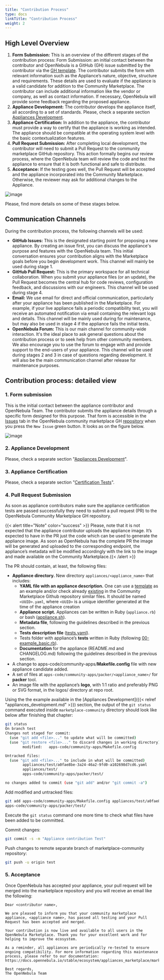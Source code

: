 ```yaml
---
title: "Contribution Process"
type: docs
linkTitle: "Contribution Process"
weight: 2
---
```


## High Level Overview
1. **Form Submission:** This is an overview of the different stages of the contribution process:
Form Submission: an initial contact between the contributor and OpenNebula is a GitHub (GH) issue submitted by the contributor via the [GH template](https://github.com/OpenNebula/marketplace-community/issues/new?template=new-appliance-contrib.yml). The contributor submits the form with relevant information such as the Appliance’s nature, objective, structure and requirements. These details are used to evaluate if the appliance is a valid candidate for addition to the Community Marketplace. The contributor can include additional information like the vendor or company, as well as contact information. If necessary, OpenNebula will provide some feedback regarding the proposed appliance.
2. **Appliance Development:** The contributor develops the appliance itself, all according to a set of standards. Please, check a separate section [Appliances Development](appliances_development.md).
3. **Appliance Certification:** In addition to the appliance, the contributor must provide a way to certify that the appliance is working as intended. The appliance should be compatible at the operating system level with the basic contextualization features.
4. **Pull Request Submission:** After completing local development, the contributor will need to submit a Pull Request to the community marketplace GitHub repository. This action formally begins our review process, where the OpenNebula team will review the code and test the appliance to ensure that it is both functional and safe to distribute. 
5. **Acceptance:** If the testing goes well, the Pull Request will be accepted and the appliance incorporated into the Community  Marketplace. Otherwise, the reviewer may ask for additional changes to the Appliance.

![image](/images/marketplaces/community_mp/contribution_process.png)

Please, find more details on some of these stages below.

## Communication Channels

During the contribution process, the following channels will be used:
- **GitHub Issues:** This is the designated starting point for proposing a new appliance. By creating an issue first, you can discuss the appliance's purpose and features with the OpenNebula team. This initial conversation ensures your contribution aligns with the Marketplace goals before you begin development work. This channel will mainly be used during stage 1. 
- **GitHub Pull Request:** This is the primary workspace for all technical collaboration. When you submit your appliance files (or an update), the Pull Request becomes the central hub for code reviews, configuration feedback, and discussions with our engineers. This channel will be used during stage 4.
- **Email:** We use email for direct and official communication, particularly after your appliance has been published in the Marketplace. For example, if your live appliance fails a periodic compatibility test, you will receive an automated notification via email containing the relevant logs and details. This channel will be mainly used during for maintenance, but may also be used in stage 4 if the appliance fails the initial tests.
- **OpenNebula Forum:** This is our main channel for community-wide interaction. It's the ideal place to ask general questions about the contribution process or to seek help from other community members. We also encourage you to use the forum to engage with and provide support to the end-users of your appliance. This channel will be used during stages 2 and 3 in case of questions regarding development. It will also be the main communication channel after release for maintenance purposes.

## Contribution process: detailed view

### 1. Form submission
This is the initial contact between the appliance contributor and OpenNebula Team. The contributor submits the appliance details through a specific form designed for this purpose.
That form is accessible in the [Issues](https://github.com/OpenNebula/marketplace-community/issues) tab in the OpenNebula community marketplace GH [repository](https://github.com/OpenNebula/marketplace-community) when you press the `New Issue` green button.
It looks as on the figure below.

![image](/images/marketplaces/community_mp/appliance_contrib_gh_template.png)

### 2. Appliance Development
Please, check a separate section "[Appliances Development](appliances_development.md)".

### 3. Appliance Certification
Please, check a separate section "[Certification Tests](certification_tests.md)".

### 4. Pull Request Submission
As soon as appliance contributors make sure the appliance certification tests are passed successfully they need to submit a pull request (PR) to the OpenNebula Community Marketplace GH repository.

{{< alert title="Note" color="success" >}}
Please, note that it is not expected that the appliance contributor uploads the appliance image. It’s expected to have in the PR just the code which can be used to generate the appliance image. As soon as OpenNebula has the complete PR the image will be generated and uploaded to the corresponding endpoint, the appliance’s metadata will be modified accordingly with the link to the image and made available on the Community Marketplace.{{< /alert >}}

The PR should contain, at least, the following files:
* **Appliance directory.** New directory `appliances/<appliance_name>` that includes:
   - **YAML file with an appliance description.** One can use a [template](https://github.com/OpenNebula/marketplace-community?tab=readme-ov-file#image-with-optional-vm-template) as an example and/or check  already [existing](https://github.com/OpenNebula/marketplace-community/tree/master/appliances) in the Community Marketplace Github repository similar files. It should be named `<UUID>.yaml`, where `<UUID>` is a unique identifier generated at the time of the appliance creation
   - **Appliance script.** Appliances can be written in Ruby (`appliance.rb`) or bash ([appliance.sh](https://github.com/OpenNebula/marketplace-community/blob/master/appliances/example/appliance.sh)).
   - **Metadata file**, following the guidelines described in the previous section.
   - **Tests description file** ([tests.yaml](https://github.com/OpenNebula/marketplace-community/blob/master/appliances/example/tests.yaml)).
   - Tests folder with appliance’s **tests** written in Ruby (following [00-example_basic.rb](https://github.com/OpenNebula/marketplace-community/blob/master/appliances/example/tests/00-example_basic.rb)).
   - **Documentation**  for the appliance (README.md and CHANGELOG.md) following the guidelines described in the previous section.
* A change to apps-code/community-apps/**Makefile.config** file with new appliance candidate added.
* A set of files at `apps-code/community-apps/packer/<appliance_name>/` for **packer** tool.
* An image file with the appliance’s **logo**, with 1:1 ratio and preferably PNG or SVG format, in the logos/ directory at repo root.

Using the the example available in the [Appliances Development]({{< relref "appliances_development.md" >}}) section, the output of the `git status` command executed inside `marketplace-community` directory should look like below after finishing that chapter:
```bash
git status
On branch test
Changes not staged for commit:
  (use "git add <file>..." to update what will be committed)
  (use "git restore <file>..." to discard changes in working directory)
    	modified:   apps-code/community-apps/Makefile.config

Untracked files:
  (use "git add <file>..." to include in what will be committed)
    	appliances/test/a0fae8be-3a24-46a2-9fd0-a102698d7cd6.yaml
    	appliances/test/
    	apps-code/community-apps/packer/test/

no changes added to commit (use "git add" and/or "git commit -a")
```

Add modified and untracked files:
```bash
git add apps-code/community-apps/Makefile.config appliances/test/a0fae8be-3a24-46a2-9fd0-a102698d7cd6.yaml appliances/test/
apps-code/community-apps/packer/test/
```

Execute the `git status` command one more time to check what files have been added to be committed.

Commit changes:
```bash
git commit -s -m "Appliance contribution Test"
```

Push changes to remote separate branch of marketplace-community repository:
```bash
git push -u origin test
```

### 5. Acceptance

Once OpenNebula has accepted your appliance, your pull request will be merged into the marketplace repository and you will receive an email like the following:

    Dear <contributor name>,

    We are pleased to inform you that your community marketplace appliance, <appliance name>, has passed all testing and your Pull Request has been accepted and merged.

    Your contribution is now live and available to all users in the OpenNebula Marketplace. Thank you for your excellent work and for helping to improve the ecosystem.

    As a reminder, all appliances are periodically re-tested to ensure ongoing compatibility. For more information regarding this maintenance process, please refer to our documentation:
    https://docs.opennebula.io/stable/ecosystem/appliances_marketplace/marketplace_contribution/maintenance_process/

    Best regards,
    The OpenNebula Team
